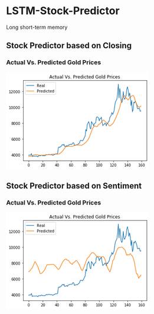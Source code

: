 # LSTM-Stock-Predictor
Long short-term memory

## Stock Predictor based on Closing

### Actual Vs. Predicted Gold Prices

![Closing 30-20](Images/30-20.png)

## Stock Predictor based on Sentiment

### Actual Vs. Predicted Gold Prices

![FNG 30-20](Images/fng_30-20.png)
